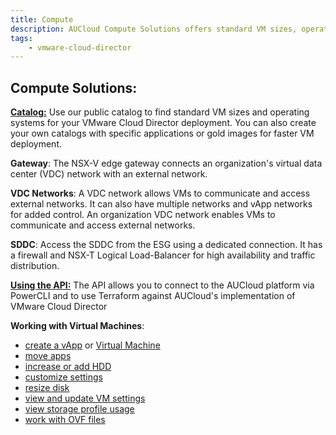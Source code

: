 ```yaml
---
title: Compute
description: AUCloud Compute Solutions offers standard VM sizes, operating systems, and customizable virtual machines for VMware Cloud Director deployment. Connect to the SDDC using a dedicated connection and manage virtual machines through the API with PowerCLI and Terraform. Easily create, move, and manage vApps, customize settings, and work with OVF files
tags:
    - vmware-cloud-director
---
```


## Compute Solutions:

[**Catalog:**](./Catalogs/how_to_create_a_catalog.md) Use our public catalog to find standard VM sizes and operating systems for your VMware Cloud Director deployment. You can also create your own catalogs with specific applications or gold images for faster VM deployment.

**Gateway**: The NSX-V edge gateway connects an organization's virtual data center (VDC) network with an external network.

**VDC Networks**: A VDC network allows VMs to communicate and access external networks. It can also have multiple networks and vApp networks for added control. An organization VDC network enables VMs to communicate and access external networks.

**SDDC**: Access the SDDC from the ESG using a dedicated connection. It has a firewall and NSX-T Logical Load-Balancer for high availability and traffic distribution.

[**Using the API:**](./Using_the_API/establishing_a_connection_to_aucloud_with_powercli.md) The API allows you to connect to the AUCloud platform via PowerCLI and to use Terraform against AUCloud's implementation of VMware Cloud Director 

**Working with Virtual Machines**:

- [create a vApp](./Working_with_Virtual_Machines/how_to_create_a_vapp.md) or [Virtual Machine](./Working_with_Virtual_Machines/how_to_create_an_empty_vm.md)
- [move apps](./Working_with_Virtual_Machines/hot_to_migrate_vapps_between_virtual_data_centres.md)
- [increase or add HDD](./Working_with_Virtual_Machines/how_to_increase_an_hdd_or_add_hdd_to_a_vm.md)
- [customize settings](./Working_with_Virtual_Machines/how_to_perform_guest_customisation.md)
- [resize disk](./Working_with_Virtual_Machines/how_to_resize_vm_disk.md)
- [view and update VM settings](./Working_with_Virtual_Machines/how_to_view_and_update_virtual_machine_settings.md)
- [view storage profile usage](./Working_with_Virtual_Machines/how_to_view_storage_profile_usage.md)
- [work with OVF files](./Working_with_Virtual_Machines/how_to_vmtemplate_media_using_ovf_tool.md)
